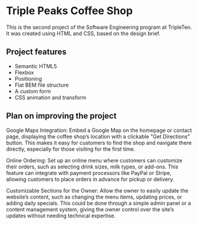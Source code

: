# Triple Peaks Coffee Shop

This is the second project of the Software Engineering program at TripleTen. It was created using HTML and CSS, based on the design brief.

## Project features

- Semantic HTML5
- Flexbox
- Positioning
- Flat BEM file structure
- A custom form
- CSS animation and transform

## Plan on improving the project

Google Maps Integration: Embed a Google Map on the homepage or contact page, displaying the coffee shop’s location with a clickable "Get Directions" button. This makes it easy for customers to find the shop and navigate there directly, especially for those visiting for the first time.

Online Ordering: Set up an online menu where customers can customize their orders, such as selecting drink sizes, milk types, or add-ons. This feature can integrate with payment processors like PayPal or Stripe, allowing customers to place orders in advance for pickup or delivery.

Customizable Sections for the Owner: Allow the owner to easily update the website’s content, such as changing the menu items, updating prices, or adding daily specials. This could be done through a simple admin panel or a content management system, giving the owner control over the site’s updates without needing technical expertise.
